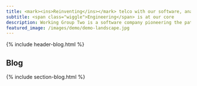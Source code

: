 ```yaml
---
title: <mark><ins>Reinventing</ins></mark> telco with our software, analytics, monitoring, and <mark><ins>products</ins></mark>.
subtitle: <span class="wiggle">Engineering</span> is at our core
description: Working Group Two is a software company pioneering the path of a new telco network.
featured_image: /images/demo/demo-landscape.jpg
---
```


{% include header-blog.html %}
## Blog
{% include section-blog.html %}
